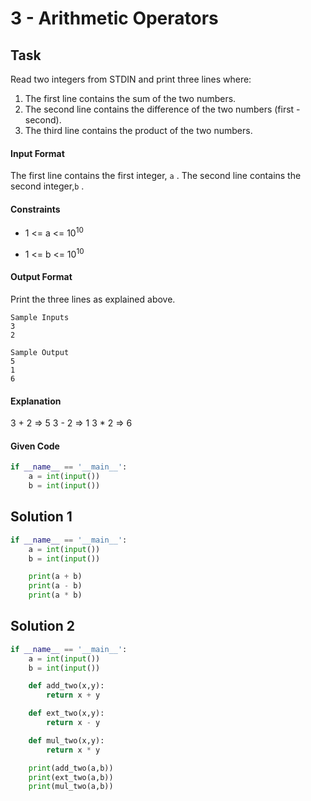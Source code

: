 # 3 - Arithmetic Operators
## Task

Read two integers from STDIN and print three lines where:

1. The first line contains the sum of the two numbers.
2. The second line contains the difference of the two numbers (first - second).
3. The third line contains the product of the two numbers.

#### Input Format
The first line contains the first integer, `a` . The second line contains the second integer,`b` .

#### Constraints
* 1 <= a <= 10<sup>10</sup>

* 1 <= b <= 10<sup>10</sup>

#### Output Format
Print the three lines as explained above.

```
Sample Inputs
3
2
```

```
Sample Output
5
1
6
```

#### Explanation

3 + 2 => 5
3 - 2 => 1
3 * 2 => 6


#### Given Code

```python
if __name__ == '__main__':
    a = int(input())
    b = int(input())
```

## Solution 1

```python
if __name__ == '__main__':
    a = int(input())
    b = int(input())

    print(a + b)
    print(a - b)
    print(a * b)
```

## Solution 2

```python
if __name__ == '__main__':
    a = int(input())
    b = int(input())

    def add_two(x,y):
        return x + y

    def ext_two(x,y):
        return x - y

    def mul_two(x,y):
        return x * y

    print(add_two(a,b))
    print(ext_two(a,b))
    print(mul_two(a,b))
```
